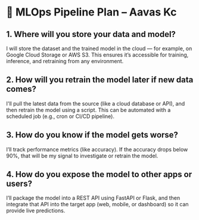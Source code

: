 # 🧪 MLOps Pipeline Plan – Aavas Kc

## 1. Where will you store your data and model?
I will store the dataset and the trained model in the cloud — for example, on Google Cloud Storage or AWS S3. This ensures it’s accessible for training, inference, and retraining from any environment.

## 2. How will you retrain the model later if new data comes?
I'll pull the latest data from the source (like a cloud database or API), and then retrain the model using a script. This can be automated with a scheduled job (e.g., cron or CI/CD pipeline).

## 3. How do you know if the model gets worse?
I’ll track performance metrics (like accuracy). If the accuracy drops below 90%, that will be my signal to investigate or retrain the model.

## 4. How do you expose the model to other apps or users?
I’ll package the model into a REST API using FastAPI or Flask, and then integrate that API into the target app (web, mobile, or dashboard) so it can provide live predictions.
